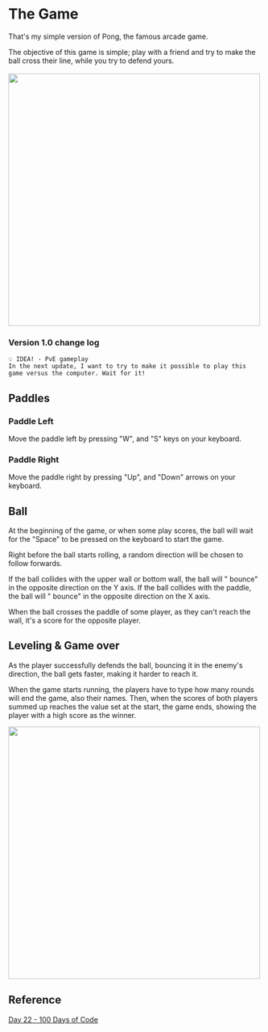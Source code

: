 # The Game 
That's my simple version of Pong, the famous arcade game.

The objective of this game is simple; play with a friend and try to make the ball cross their line, while you try to defend yours.<br>
<br>
<img src="https://i.imgur.com/n4icWOD.png"  width="500" />

### Version 1.0 change log
```
💡 IDEA! - PvE gameplay
In the next update, I want to try to make it possible to play this game versus the computer. Wait for it!
```


## Paddles
### Paddle Left

Move the paddle left by pressing "W", and "S" keys on your keyboard.

### Paddle Right

Move the paddle right by pressing "Up", and "Down" arrows on your keyboard.

## Ball
At the beginning of the game, or when some play scores, the ball will wait for the "Space" to be pressed on the keyboard to start the game.

Right before the ball starts rolling, a random direction will be chosen to follow forwards.

If the ball collides with the upper wall or bottom wall, the ball will " bounce" in the opposite direction on the Y axis. 
If the ball collides with the paddle, the ball will " bounce" in the opposite direction on the X axis.

When the ball crosses the paddle of some player, as they can't reach the wall, it's a score for the opposite player.

## Leveling  & Game over
As the player successfully defends the ball, bouncing it in the enemy's direction, the ball gets faster, making it harder to reach it.

When the game starts running, the players have to type how many rounds will end the game, also their names. Then, when the scores of both players summed up reaches the value set at the start, the game ends, showing the player with a high score as the winner.

<img src="https://i.imgur.com/huq2C10.png"  width="500" />

## Reference
[Day 22 - 100 Days of Code](https://www.udemy.com/course/100-days-of-code/learn/lecture/20414753)

